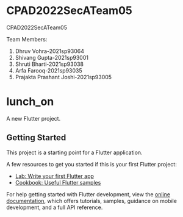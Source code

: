 # CPAD2022SecATeam05
CPAD2022SecATeam05

Team Members:

1) Dhruv Vohra-2021sp93064   
2) Shivang Gupta-2021sp93001   
3) Shruti Bharti-2021sp93038   
4) Arfa Farooq-2021sp93035   
5) Prajakta Prashant Joshi-2021sp93005 


# lunch_on

A new Flutter project.

## Getting Started

This project is a starting point for a Flutter application.

A few resources to get you started if this is your first Flutter project:

- [Lab: Write your first Flutter app](https://docs.flutter.dev/get-started/codelab)
- [Cookbook: Useful Flutter samples](https://docs.flutter.dev/cookbook)

For help getting started with Flutter development, view the
[online documentation](https://docs.flutter.dev/), which offers tutorials,
samples, guidance on mobile development, and a full API reference.
